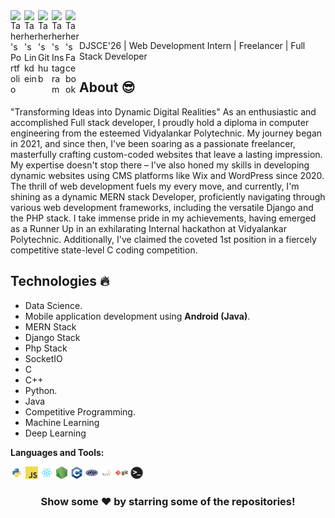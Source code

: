  <a href="https://taherafsar.netlify.app/">
  <img align="left" alt="Taher's Portfolio" width="22px" src="https://img.icons8.com/ios/50/domain--v1.png" />
</a>
<a href="https://www.linkedin.com/in/taher-afsar-b724b6228/">
  <img align="left" alt="Taher's Linkdein" width="22px" src="https://cdn.jsdelivr.net/npm/simple-icons@v3/icons/linkedin.svg" />
</a>
<a href="https://github.com/TaherAfsar">
  <img align="left" alt="Taher's Github" width="22px" src="https://cdn.jsdelivr.net/npm/simple-icons@v3/icons/github.svg" />
</a>
<a href="https://www.instagram.com/taher_afsar/">
  <img align="left" alt="Taher's Instagram" width="22px" src="https://cdn.jsdelivr.net/npm/simple-icons@v3/icons/instagram.svg" />
</a>
<a href="https://m.facebook.com/taherafsar">
  <img align="left" alt="Taher's Facebook" width="22px" src="https://cdn.jsdelivr.net/npm/simple-icons@v3/icons/facebook.svg" />
</a>

<br/>
<br/>

DJSCE'26 | Web Development Intern | Freelancer | Full Stack Developer

## About :sunglasses:
"Transforming Ideas into Dynamic Digital Realities"
As an enthusiastic and accomplished Full stack developer, I proudly hold a diploma in computer engineering from the esteemed Vidyalankar Polytechnic. My journey began in 2021, and since then, I've been soaring as a passionate freelancer, masterfully crafting custom-coded websites that leave a lasting impression.
My expertise doesn't stop there – I've also honed my skills in developing dynamic websites using CMS platforms like Wix and WordPress since 2020. The thrill of web development fuels my every move, and currently, I'm shining as a dynamic MERN stack Developer, proficiently navigating through various web development frameworks, including the versatile Django and the PHP stack.
I take immense pride in my achievements, having emerged as a Runner Up in an exhilarating Internal hackathon at Vidyalankar Polytechnic. Additionally, I've claimed the coveted 1st position in a fiercely competitive state-level C coding competition.


## Technologies :fire:
- Data Science.
- Mobile application development using **Android (Java)**.
- MERN Stack
- Django Stack
- Php Stack
- SocketIO
- C
- C++
- Python.
- Java
- Competitive Programming.
- Machine Learning
- Deep Learning

  

**Languages and Tools:**  

<code><img height="20" src="https://raw.githubusercontent.com/github/explore/80688e429a7d4ef2fca1e82350fe8e3517d3494d/topics/python/python.png"></code>
<code><img height="20" src="https://raw.githubusercontent.com/github/explore/80688e429a7d4ef2fca1e82350fe8e3517d3494d/topics/javascript/javascript.png"></code>
<code><img height="20" src="https://raw.githubusercontent.com/github/explore/80688e429a7d4ef2fca1e82350fe8e3517d3494d/topics/react/react.png"></code>
<code><img height="20" src="https://raw.githubusercontent.com/github/explore/80688e429a7d4ef2fca1e82350fe8e3517d3494d/topics/nodejs/nodejs.png"></code>
<code><img height="20" src="https://raw.githubusercontent.com/github/explore/80688e429a7d4ef2fca1e82350fe8e3517d3494d/topics/cpp/cpp.png"></code>
<code><img height="20" src="https://raw.githubusercontent.com/github/explore/80688e429a7d4ef2fca1e82350fe8e3517d3494d/topics/php/php.png"></code>
<code><img height="20" src="https://raw.githubusercontent.com/github/explore/80688e429a7d4ef2fca1e82350fe8e3517d3494d/topics/mysql/mysql.png"></code>
<code><img height="20" src="https://raw.githubusercontent.com/github/explore/80688e429a7d4ef2fca1e82350fe8e3517d3494d/topics/git/git.png"></code>
<code><img height="20" src="https://raw.githubusercontent.com/github/explore/80688e429a7d4ef2fca1e82350fe8e3517d3494d/topics/terminal/terminal.png"></code>










<div align="center">

### Show some ❤️ by starring some of the repositories!

</div>
